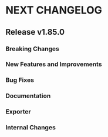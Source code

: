 # NEXT CHANGELOG

## Release v1.85.0

### Breaking Changes

### New Features and Improvements

### Bug Fixes

### Documentation

### Exporter

### Internal Changes

